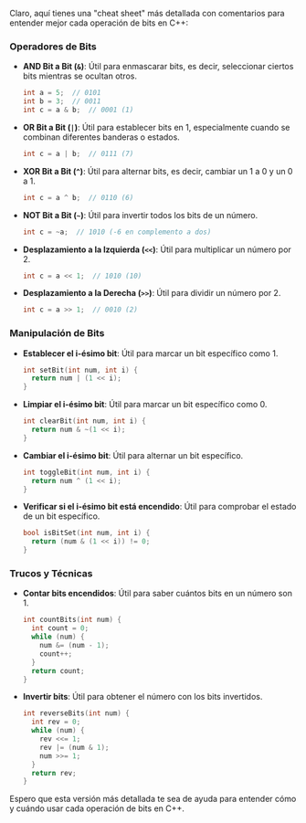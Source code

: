 Claro, aquí tienes una "cheat sheet" más detallada con comentarios para entender mejor cada operación de bits en C++:

### Operadores de Bits

- **AND Bit a Bit (`&`)**: Útil para enmascarar bits, es decir, seleccionar ciertos bits mientras se ocultan otros.
  ```cpp
  int a = 5;  // 0101
  int b = 3;  // 0011
  int c = a & b;  // 0001 (1)
  ```

- **OR Bit a Bit (`|`)**: Útil para establecer bits en 1, especialmente cuando se combinan diferentes banderas o estados.
  ```cpp
  int c = a | b;  // 0111 (7)
  ```

- **XOR Bit a Bit (`^`)**: Útil para alternar bits, es decir, cambiar un 1 a 0 y un 0 a 1.
  ```cpp
  int c = a ^ b;  // 0110 (6)
  ```

- **NOT Bit a Bit (`~`)**: Útil para invertir todos los bits de un número.
  ```cpp
  int c = ~a;  // 1010 (-6 en complemento a dos)
  ```

- **Desplazamiento a la Izquierda (`<<`)**: Útil para multiplicar un número por 2.
  ```cpp
  int c = a << 1;  // 1010 (10)
  ```

- **Desplazamiento a la Derecha (`>>`)**: Útil para dividir un número por 2.
  ```cpp
  int c = a >> 1;  // 0010 (2)
  ```

### Manipulación de Bits

- **Establecer el i-ésimo bit**: Útil para marcar un bit específico como 1.
  ```cpp
  int setBit(int num, int i) {
    return num | (1 << i);
  }
  ```

- **Limpiar el i-ésimo bit**: Útil para marcar un bit específico como 0.
  ```cpp
  int clearBit(int num, int i) {
    return num & ~(1 << i);
  }
  ```

- **Cambiar el i-ésimo bit**: Útil para alternar un bit específico.
  ```cpp
  int toggleBit(int num, int i) {
    return num ^ (1 << i);
  }
  ```

- **Verificar si el i-ésimo bit está encendido**: Útil para comprobar el estado de un bit específico.
  ```cpp
  bool isBitSet(int num, int i) {
    return (num & (1 << i)) != 0;
  }
  ```

### Trucos y Técnicas

- **Contar bits encendidos**: Útil para saber cuántos bits en un número son 1.
  ```cpp
  int countBits(int num) {
    int count = 0;
    while (num) {
      num &= (num - 1);
      count++;
    }
    return count;
  }
  ```

- **Invertir bits**: Útil para obtener el número con los bits invertidos.
  ```cpp
  int reverseBits(int num) {
    int rev = 0;
    while (num) {
      rev <<= 1;
      rev |= (num & 1);
      num >>= 1;
    }
    return rev;
  }
  ```

Espero que esta versión más detallada te sea de ayuda para entender cómo y cuándo usar cada operación de bits en C++.